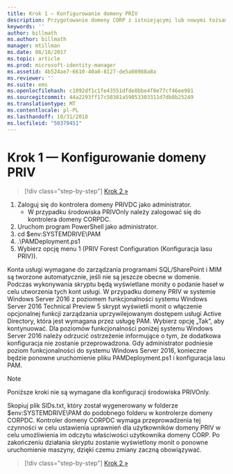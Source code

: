 ```yaml
---
title: Krok 1 — Konfigurowanie domeny PRIV
description: Przygotowanie domeny CORP z istniejącymi lub nowymi tożsamościami, które mają być zarządzane za pomocą programu Privileged Identity Manager, z użyciem skryptów
keywords: ''
author: billmath
ms.author: billmath
manager: mtillman
ms.date: 08/18/2017
ms.topic: article
ms.prod: microsoft-identity-manager
ms.assetid: 4b524ae7-6610-40a0-8127-de5a08988a8a
ms.reviewer: ''
ms.suite: ems
ms.openlocfilehash: c1092df1c1fe43551dfde8bbe4f0e77cf46ee981
ms.sourcegitcommit: 44a2293ff17c50381a59053303311d7db8b25249
ms.translationtype: MT
ms.contentlocale: pl-PL
ms.lasthandoff: 10/31/2018
ms.locfileid: "50379451"
---
```

# <a name="step-1-configuring-the-priv-domain"></a>Krok 1 — Konfigurowanie domeny PRIV

> [!div class="step-by-step"]
> [Krok 2 »](sp1-step2-configuring-corp-domain.md)

1. Zaloguj się do kontrolera domeny PRIVDC jako administrator.
   * W przypadku środowiska PRIVOnly należy zalogować się do kontrolera domeny CORPDC.
2. Uruchom program PowerShell jako administrator.
3. cd $env:SYSTEMDRIVE\PAM
4. .\PAMDeployment.ps1
5. Wybierz opcję menu 1 (PRIV Forest Configuration (Konfiguracja lasu PRIV)).


Konta usługi wymagane do zarządzania programami SQL/SharePoint i MIM są tworzone automatycznie, jeśli nie są jeszcze obecne w domenie. Podczas wykonywania skryptu będą wyświetlane monity o podanie haseł w celu utworzenia tych kont usługi.
W przypadku domeny PRIV w systemie Windows Server 2016 z poziomem funkcjonalności systemu Windows Server 2016 Technical Preview 5 skrypt wyświetli monit o włączenie opcjonalnej funkcji zarządzania uprzywilejowanym dostępem usługi Active Directory, która jest wymagana przez usługę PAM. Wybierz opcję „Tak”, aby kontynuować.
Dla poziomów funkcjonalności poniżej systemu Windows Server 2016 należy odrzucić ostrzeżenie informujące o tym, że dodatkowa konfiguracja nie zostanie przeprowadzona. Gdy administrator podniesie poziom funkcjonalności do systemu Windows Server 2016, konieczne będzie ponowne uruchomienie pliku PAMDeployment.ps1 i konfiguracja lasu PAM.

>[!NOTE]
>Poniższe kroki nie są wymagane dla konfiguracji środowiska PRIVOnly.

Skopiuj plik SIDs.txt, który został wygenerowany w folderze $env:SYSTEMDRIVE\PAM do podobnego folderu w kontrolerze domeny CORPDC. Kontroler domeny CORPDC wymaga przeprowadzenia tej czynności w celu ustawienia uprawnień dla użytkowników domeny PRIV w celu umożliwienia im odczytu właściwości użytkownika domeny CORP.
Po zakończeniu działania skryptu zostanie wyświetlony monit o ponowne uruchomienie maszyny, dzięki czemu zmiany zaczną obowiązywać.

> [!div class="step-by-step"]
> [Krok 2 »](sp1-step2-configuring-corp-domain.md)
